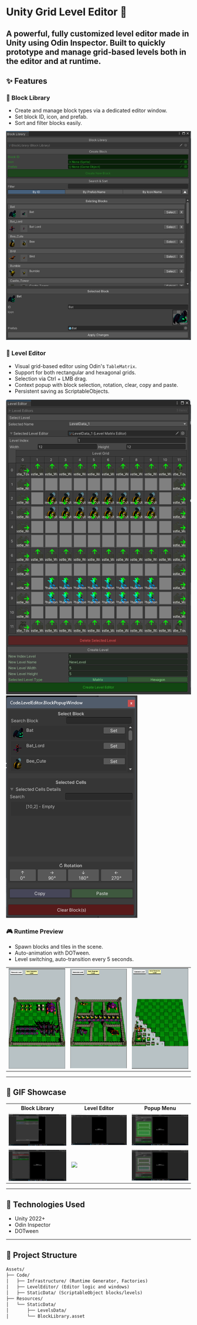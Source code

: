 # Unity Grid Level Editor 🧩

A powerful, fully customized level editor made in Unity using Odin Inspector. Built to quickly prototype and manage grid-based levels both in the editor and at runtime.
---

## ✨ Features

### 🧱 Block Library
- Create and manage block types via a dedicated editor window.
- Set block ID, icon, and prefab.
- Sort and filter blocks easily.

![BlockLibrary](https://github.com/SinlessDevil/Grid_Level_Editor/blob/main/Images/1.png)

### 🧭 Level Editor
- Visual grid-based editor using Odin's `TableMatrix`.
- Support for both rectangular and hexagonal grids.
- Selection via Ctrl + LMB drag.
- Context popup with block selection, rotation, clear, copy and paste.
- Persistent saving as ScriptableObjects.

![LevelEditor](https://github.com/SinlessDevil/Grid_Level_Editor/blob/main/Images/2.png)
![Popup](https://github.com/SinlessDevil/Grid_Level_Editor/blob/main/Images/3.png)

### 🎮 Runtime Preview
- Spawn blocks and tiles in the scene.
- Auto-animation with DOTween.
- Level switching, auto-transition every 5 seconds.

<table> <tr> 
  <td><img src="https://github.com/SinlessDevil/Grid_Level_Editor/blob/main/Images/4.png" width="300"/></td> 
  <td><img src="https://github.com/SinlessDevil/Grid_Level_Editor/blob/main/Images/5.png" width="300"/></td> 
  <td><img src="https://github.com/SinlessDevil/Grid_Level_Editor/blob/main/Images/6.png" width="300"/></td> 
</tr> </table>

---

## 🎥 GIF Showcase

<table> <tr> <th>Block Library</th> <th>Level Editor</th> <th>Popup Menu</th> </tr> <tr> <td><img src="https://github.com/SinlessDevil/Grid_Level_Editor/blob/main/Gifs/2.gif" width="450"/></td> <td><img src="https://github.com/SinlessDevil/Grid_Level_Editor/blob/main/Gifs/1.gif" width="450"/></td> <td><img src="https://github.com/SinlessDevil/Grid_Level_Editor/blob/main/Gifs/5.gif" width="450"/></td> </tr> <tr> <td><img src="https://github.com/SinlessDevil/Grid_Level_Editor/blob/main/Gifs/4.gif" width="450"/></td> <td><img src="https://github.com/SinlessDevil/Grid_Level_Editor/blob/main/Gifs/3.gif" width="450"/></td> <td><img src="https://github.com/SinlessDevil/Grid_Level_Editor/blob/main/Gifs/6.gif" width="450"/></td> </tr> </table>

---

## 🔧 Technologies Used
- Unity 2022+
- Odin Inspector
- DOTween

---

## 📂 Project Structure
```
Assets/
├── Code/
│   ├── Infrastructure/ (Runtime Generator, Factories)
│   ├── LevelEditor/ (Editor logic and windows)
│   ├── StaticData/ (ScriptableObject blocks/levels)
├── Resources/
│   └── StaticData/
│       ├── LevelsData/
│       └── BlockLibrary.asset
```

